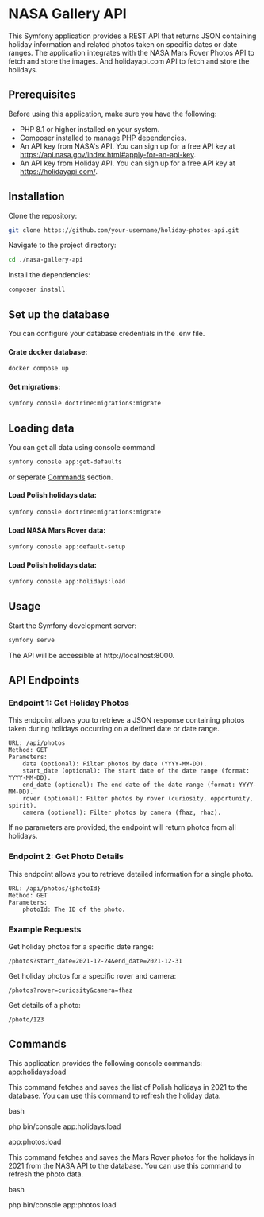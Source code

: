 # NASA Gallery API

This Symfony application provides a REST API that returns JSON containing holiday information and related photos taken on specific dates or date ranges.
The application integrates with the NASA Mars Rover Photos API to fetch and store the images.
And holidayapi.com API to fetch and store the holidays.

## Prerequisites

Before using this application, make sure you have the following:

- PHP 8.1 or higher installed on your system.
- Composer installed to manage PHP dependencies.
- An API key from NASA's API. You can sign up for a free API key at https://api.nasa.gov/index.html#apply-for-an-api-key.
- An API key from Holiday API. You can sign up for a free API key at https://holidayapi.com/.


## Installation

Clone the repository:

```bash
git clone https://github.com/your-username/holiday-photos-api.git
```

Navigate to the project directory:

```bash
cd ./nasa-gallery-api
```
Install the dependencies:
```bash
composer install
```


[//]: # (Configure the NASA API key:)

[//]: # ()
[//]: # (    Copy the .env file:)

[//]: # ()
[//]: # (    bash)

[//]: # ()
[//]: # (    cp .env.example .env)

[//]: # ()
[//]: # (    Open the .env file and set the value of NASA_API_KEY to your NASA API key.)

## Set up the database
You can configure your database credentials in the .env file.

#### Crate docker database:
```bash
docker compose up
```
#### Get migrations:
```bash
symfony conosle doctrine:migrations:migrate
```
## Loading data

You can get all data using console command 
```bash
symfony conosle app:get-defaults
```
or seperate [Commands](#Commands) section.

#### Load Polish holidays data:
```bash
symfony conosle doctrine:migrations:migrate
```

#### Load NASA Mars Rover data:
```bash
symfony conosle app:default-setup
```

#### Load Polish holidays data:

```bash
symfony conosle app:holidays:load
``` 

## Usage

Start the Symfony development server:

```bash
symfony serve
``` 

The API will be accessible at http://localhost:8000.

## API  Endpoints
### Endpoint 1: Get Holiday Photos

This endpoint allows you to retrieve a JSON response containing photos taken during holidays occurring on a defined date or date range.

    URL: /api/photos
    Method: GET
    Parameters:
        data (optional): Filter photos by date (YYYY-MM-DD).
        start_date (optional): The start date of the date range (format: YYYY-MM-DD).
        end_date (optional): The end date of the date range (format: YYYY-MM-DD).
        rover (optional): Filter photos by rover (curiosity, opportunity, spirit).
        camera (optional): Filter photos by camera (fhaz, rhaz).
        

If no parameters are provided, the endpoint will return photos from all holidays.
### Endpoint 2: Get Photo Details

This endpoint allows you to retrieve detailed information for a single photo.

    URL: /api/photos/{photoId}
    Method: GET
    Parameters:
        photoId: The ID of the photo.

### Example Requests

Get holiday photos for a specific date range:

```
/photos?start_date=2021-12-24&end_date=2021-12-31
```

Get holiday photos for a specific rover and camera:

```
/photos?rover=curiosity&camera=fhaz
```


Get details of a photo:

```
/photo/123
```
## Commands

This application provides the following console commands:
app:holidays:load

This command fetches and saves the list of Polish holidays in 2021 to the database. You can use this command to refresh the holiday data.

bash

php bin/console app:holidays:load

app:photos:load

This command fetches and saves the Mars Rover photos for the holidays in 2021 from the NASA API to the database. You can use this command to refresh the photo data.

bash

php bin/console app:photos:load